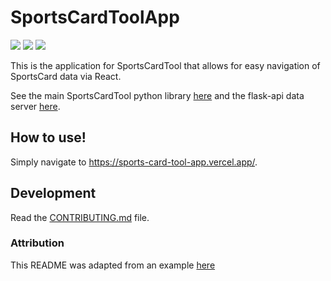 # SportsCardToolApp

<img src="https://img.shields.io/badge/license-Apache--2.0-green"/>
<img src="https://img.shields.io/github/deployments/travisgibbs/SportsCardToolApp/Production?label=vercel&logo=vercel&logoColor=white"/>
<img src="https://img.shields.io/github/issues/travisgibbs/SportsCardToolApp?style=plastic"/>

This is the application for SportsCardTool that allows for easy navigation of SportsCard data via React.

See the main SportsCardTool python library [here](https://github.com/TravisGibbs/SportsCardTool) and the flask-api data server [here](https://github.com/TravisGibbs/SportsCardToolApp).

## How to use!

Simply navigate to https://sports-card-tool-app.vercel.app/.

## Development

Read the [CONTRIBUTING.md](CONTRIBUTING.md) file.

### Attribution

This README was adapted from an example [here](https://github.com/rochacbruno/python-project-template/blob/main/README.md)
